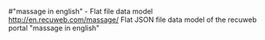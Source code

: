 #"massage in english" - Flat file data model
http://en.recuweb.com/massage/
Flat JSON file data model of the recuweb portal "massage in english"
